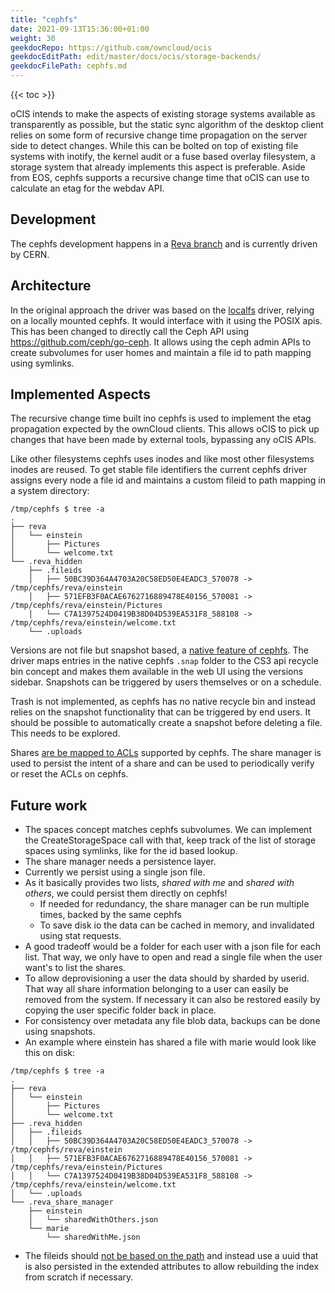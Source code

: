 ```yaml
---
title: "cephfs"
date: 2021-09-13T15:36:00+01:00
weight: 30
geekdocRepo: https://github.com/owncloud/ocis
geekdocEditPath: edit/master/docs/ocis/storage-backends/
geekdocFilePath: cephfs.md
---
```


{{< toc >}}

oCIS intends to make the aspects of existing storage systems available as transparently as possible, but the static sync algorithm of the desktop client relies on some form of recursive change time propagation on the server side to detect changes. While this can be bolted on top of existing file systems with inotify, the kernel audit or a fuse based overlay filesystem, a storage system that already implements this aspect is preferable. Aside from EOS, cephfs supports a recursive change time that oCIS can use to calculate an etag for the webdav API.

## Development

The cephfs development happens in a [Reva branch](https://github.com/cs3org/reva/pull/1209) and is currently driven by CERN. 

## Architecture

In the original approach the driver was based on the [localfs](https://github.com/cs3org/reva/blob/a8c61401b662d8e09175416c0556da8ef3ba8ed6/pkg/storage/utils/localfs/localfs.go) driver, relying on a locally mounted cephfs. It would interface with it using the POSIX apis. This has been changed to directly call the Ceph API using https://github.com/ceph/go-ceph. It allows using the ceph admin APIs to create subvolumes for user homes and maintain a file id to path mapping using symlinks.

## Implemented Aspects
The recursive change time built ino cephfs is used to implement the etag propagation expected by the ownCloud clients. This allows oCIS to pick up changes that have been made by external tools, bypassing any oCIS APIs. 

Like other filesystems cephfs uses inodes and like most other filesystems inodes are reused. To get stable file identifiers the current cephfs driver assigns every node a file id and maintains a custom fileid to path mapping in a system directory:
```
/tmp/cephfs $ tree -a
.
├── reva
│   └── einstein
│       ├── Pictures
│       └── welcome.txt
└── .reva_hidden
    ├── .fileids
    │   ├── 50BC39D364A4703A20C58ED50E4EADC3_570078 -> /tmp/cephfs/reva/einstein
    │   ├── 571EFB3F0ACAE6762716889478E40156_570081 -> /tmp/cephfs/reva/einstein/Pictures
    │   └── C7A1397524D0419B38D04D539EA531F8_588108 -> /tmp/cephfs/reva/einstein/welcome.txt
    └── .uploads
```

Versions are not file but snapshot based, a [native feature of cephfs](https://docs.ceph.com/en/latest/dev/cephfs-snapshots/). The driver maps entries in the native cephfs `.snap` folder to the CS3 api recycle bin concept and makes them available in the web UI using the versions sidebar. Snapshots can be triggered by users themselves or on a schedule.

Trash is not implemented, as cephfs has no native recycle bin and instead relies on the snapshot functionality that can be triggered by end users. It should be possible to automatically create a snapshot before deleting a file. This needs to be explored.

Shares [are be mapped to ACLs](https://github.com/cs3org/reva/pull/1209/files#diff-5e532e61f99bffb5754263bc6ce75f84a30c6f507a58ba506b0b487a50eda1d9R168-R224) supported by cephfs. The share manager is used to persist the intent of a share and can be used to periodically verify or reset the ACLs on cephfs.

## Future work
- The spaces concept matches cephfs subvolumes. We can implement the CreateStorageSpace call with that, keep track of the list of storage spaces using symlinks, like for the id based lookup.
- The share manager needs a persistence layer.
- Currently we persist using a single json file.
- As it basically provides two lists, *shared with me* and *shared with others*, we could persist them directly on cephfs!
  - If needed for redundancy, the share manager can be run multiple times, backed by the same cephfs
  - To save disk io the data can be cached in memory, and invalidated using stat requests.
- A good tradeoff would be a folder for each user with a json file for each list. That way, we only have to open and read a single file when the user want's to list the shares.    
- To allow deprovisioning a user the data should by sharded by userid. That way all share information belonging to a user can easily be removed from the system. If necessary it can also be restored easily by copying the user specific folder back in place.
- For consistency over metadata any file blob data, backups can be done using snapshots.
- An example where einstein has shared a file with marie would look like this on disk:
```
/tmp/cephfs $ tree -a
.
├── reva
│   └── einstein
│       ├── Pictures
│       └── welcome.txt
├── .reva_hidden
│   ├── .fileids
│   │   ├── 50BC39D364A4703A20C58ED50E4EADC3_570078 -> /tmp/cephfs/reva/einstein
│   │   ├── 571EFB3F0ACAE6762716889478E40156_570081 -> /tmp/cephfs/reva/einstein/Pictures
│   │   └── C7A1397524D0419B38D04D539EA531F8_588108 -> /tmp/cephfs/reva/einstein/welcome.txt
│   └── .uploads
└── .reva_share_manager
    ├── einstein
    │   └── sharedWithOthers.json
    └── marie
        └── sharedWithMe.json
```
- The fileids should [not be based on the path](https://github.com/cs3org/reva/pull/1209/files#diff-eba5c8b77ccdd1ac570c54ed86dfa7643b6b30e5625af191f789727874850172R125-R127) and instead use a uuid that is also persisted in the extended attributes to allow rebuilding the index from scratch if necessary.
